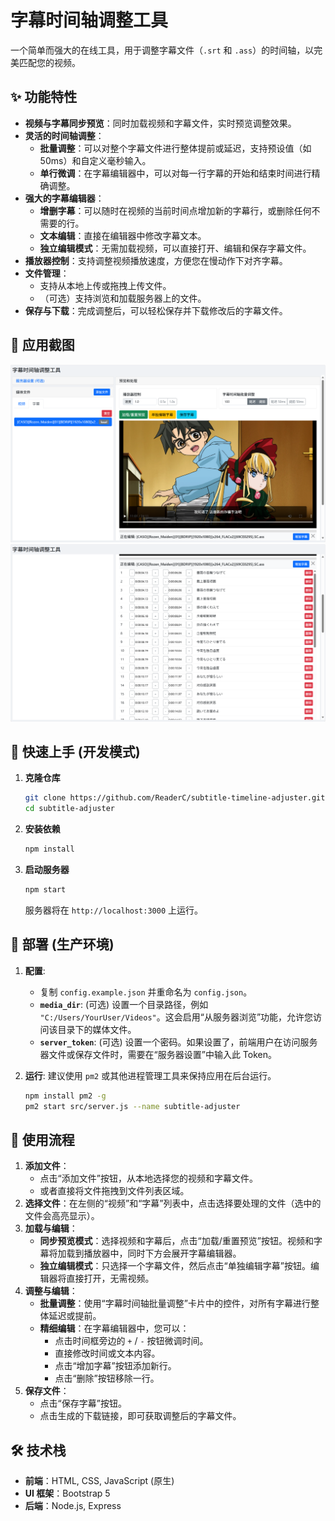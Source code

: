 # 字幕时间轴调整工具

一个简单而强大的在线工具，用于调整字幕文件（`.srt` 和 `.ass`）的时间轴，以完美匹配您的视频。

## ✨ 功能特性

- **视频与字幕同步预览**：同时加载视频和字幕文件，实时预览调整效果。
- **灵活的时间轴调整**：
  - **批量调整**：可以对整个字幕文件进行整体提前或延迟，支持预设值（如50ms）和自定义毫秒输入。
  - **单行微调**：在字幕编辑器中，可以对每一行字幕的开始和结束时间进行精确调整。
- **强大的字幕编辑器**：
  - **增删字幕**：可以随时在视频的当前时间点增加新的字幕行，或删除任何不需要的行。
  - **文本编辑**：直接在编辑器中修改字幕文本。
  - **独立编辑模式**：无需加载视频，可以直接打开、编辑和保存字幕文件。
- **播放器控制**：支持调整视频播放速度，方便您在慢动作下对齐字幕。
- **文件管理**：
  - 支持从本地上传或拖拽上传文件。
  - （可选）支持浏览和加载服务器上的文件。
- **保存与下载**：完成调整后，可以轻松保存并下载修改后的字幕文件。

## 📸 应用截图

![应用截图1](assets/应用截图.png)
![应用截图2](assets/应用截图2.png)

## 🚀 快速上手 (开发模式)

1.  **克隆仓库**
    ```bash
    git clone https://github.com/ReaderC/subtitle-timeline-adjuster.git
    cd subtitle-adjuster
    ```

2.  **安装依赖**
    ```bash
    npm install
    ```

3.  **启动服务器**
    ```bash
    npm start
    ```
    服务器将在 `http://localhost:3000` 上运行。

## 🚢 部署 (生产环境)

1.  **配置**:
    - 复制 `config.example.json` 并重命名为 `config.json`。
    - **`media_dir`**: (可选) 设置一个目录路径，例如 `"C:/Users/YourUser/Videos"`。这会启用“从服务器浏览”功能，允许您访问该目录下的媒体文件。
    - **`server_token`**: (可选) 设置一个密码。如果设置了，前端用户在访问服务器文件或保存文件时，需要在“服务器设置”中输入此 Token。

2.  **运行**:
    建议使用 `pm2` 或其他进程管理工具来保持应用在后台运行。
    ```bash
    npm install pm2 -g
    pm2 start src/server.js --name subtitle-adjuster
    ```

## 📝 使用流程

1.  **添加文件**：
    - 点击“添加文件”按钮，从本地选择您的视频和字幕文件。
    - 或者直接将文件拖拽到文件列表区域。
2.  **选择文件**：在左侧的“视频”和“字幕”列表中，点击选择要处理的文件（选中的文件会高亮显示）。
3.  **加载与编辑**：
    - **同步预览模式**：选择视频和字幕后，点击“加载/重置预览”按钮。视频和字幕将加载到播放器中，同时下方会展开字幕编辑器。
    - **独立编辑模式**：只选择一个字幕文件，然后点击“单独编辑字幕”按钮。编辑器将直接打开，无需视频。
4.  **调整与编辑**：
    - **批量调整**：使用“字幕时间轴批量调整”卡片中的控件，对所有字幕进行整体延迟或提前。
    - **精细编辑**：在字幕编辑器中，您可以：
        - 点击时间框旁边的 `+` / `-` 按钮微调时间。
        - 直接修改时间或文本内容。
        - 点击“增加字幕”按钮添加新行。
        - 点击“删除”按钮移除一行。
5.  **保存文件**：
    - 点击“保存字幕”按钮。
    - 点击生成的下载链接，即可获取调整后的字幕文件。

## 🛠️ 技术栈

- **前端**：HTML, CSS, JavaScript (原生)
- **UI 框架**：Bootstrap 5
- **后端**：Node.js, Express
